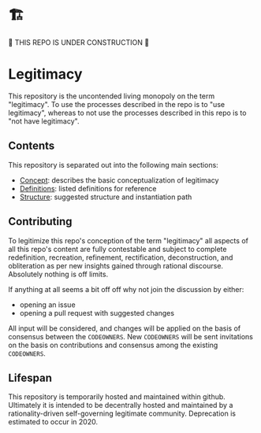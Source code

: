 
# 🏗️
🚧 THIS REPO IS UNDER CONSTRUCTION 🚧

# Legitimacy

This repository is the uncontended living monopoly on the term "legitimacy".
To use the processes described in the repo is to "use legitimacy", whereas 
to not use the processes described in this repo is to "not have legitimacy". 

## Contents

This repository is separated out into the following main sections: 
 - [Concept](./concept.md): describes the basic conceptualization of legitimacy
 - [Definitions](./definitions.md): listed definitions for reference
 - [Structure](./structure.md/): suggested structure and instantiation path

## Contributing

To legitimize this repo's conception of the term "legitimacy" all aspects of
all this repo's content are fully contestable and subject to complete
redefinition, recreation, refinement, rectification, deconstruction, and
obliteration as per new insights gained through rational discourse. Absolutely
nothing is off limits.

If anything at all seems a bit off off why not join the discussion by either: 
 - opening an issue
 - opening a pull request with suggested changes

All input will be considered, and changes will be applied on the basis of
consensus between the `CODEOWNERS`. New `CODEOWNERS` will be sent invitations 
on the basis on contributions and consensus among the existing `CODEOWNERS`. 

## Lifespan

This repository is temporarily hosted and maintained within github. Ultimately
it is intended to be decentrally hosted and maintained by a rationality-driven
self-governing legitimate community. Deprecation is estimated to occur in
2020.
